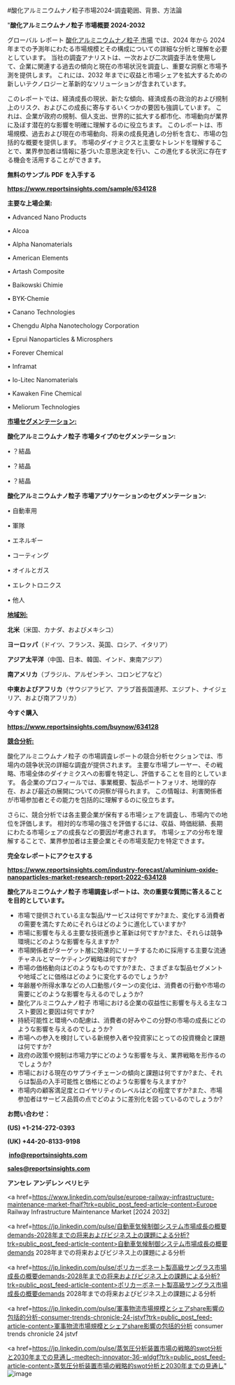 #酸化アルミニウムナノ粒子市場2024-調査範囲、背景、方法論

"<strong>酸化アルミニウムナノ粒子 市場概要 2024-2032</strong>

グローバル レポート <a href=https://www.reportsinsights.com/sample/634128>酸化アルミニウムナノ粒子 市場</a> では、2024 年から 2024 年までの予測年にわたる市場規模とその構成についての詳細な分析と理解を必要としています。 当社の調査アナリストは、一次および二次調査手法を使用して、企業に関連する過去の傾向と現在の市場状況を調査し、重要な洞察と市場予測を提供します。 これには、2032 年までに収益と市場シェアを拡大​​するための新しいテクノロジーと革新的なソリューションが含まれています。

このレポートでは、経済成長の現状、新たな傾向、経済成長の政治的および規制上のリスク、およびこの成長に寄与するいくつかの要因も強調しています。 これは、企業が政府の規制、個人支出、世界的に拡大する都市化、市場動向が業界に及ぼす潜在的な影響を明確に理解するのに役立ちます。 このレポートは、市場規模、過去および現在の市場動向、将来の成長見通しの分析を含む、市場の包括的な概要を提供します。 市場のダイナミクスと主要なトレンドを理解することで、業界参加者は情報に基づいた意思決定を行い、この進化する状況に存在する機会を活用することができます。

<strong><b>無料のサンプル PDF を入手する</b></strong>

<a href=https://www.reportsinsights.com/sample/634128><strong><u>https://www.reportsinsights.com/sample/634128</u></strong></a>

<strong>主要な上場企業:</strong>

• Advanced Nano Products

• Alcoa

• Alpha Nanomaterials

• American Elements

• Artash Composite

• Baikowski Chimie

• BYK-Chemie

• Canano Technologies

• Chengdu Alpha Nanotechology Corporation

• Eprui Nanoparticles & Microsphers

• Forever Chemical

• Inframat

• Io-Litec Nanomaterials

• Kawaken Fine Chemical

• Meliorum Technologies

<strong><u>市場セグメンテーション</u></strong><strong><u>:</u></strong>

<strong>酸化アルミニウムナノ粒子 市場タイプのセグメンテーション:</strong>

• ？結晶

• ？結晶

• ？結晶

<strong>酸化アルミニウムナノ粒子 市場アプリケーションのセグメンテーション:</strong>

• 自動車用

• 軍隊

• エネルギー

• コーティング

• オイルとガス

• エレクトロニクス

• 他人

<strong><u>地域別</u></strong><strong><u>:</u></strong>

<strong>北米</strong>（米国、カナダ、およびメキシコ）

<strong>ヨーロッパ</strong>（ドイツ、フランス、英国、ロシア、イタリア）

<strong>アジア太平洋</strong>（中国、日本、韓国、インド、東南アジア）

<strong>南アメリカ</strong>（ブラジル、アルゼンチン、コロンビアなど）

<strong>中東およびアフリカ</strong>（サウジアラビア、アラブ首長国連邦、エジプト、ナイジェリア、および南アフリカ）

<strong>今すぐ購入</strong>

<a href=https://www.reportsinsights.com/buynow/634128><strong><u>https://www.reportsinsights.com/buynow/634128</u></strong></a>

<strong><u>競合分析:</u></strong>

酸化アルミニウムナノ粒子 の市場調査レポートの競合分析セクションでは、市場内の競争状況の詳細な調査が提供されます。 主要な市場プレーヤー、その戦略、市場全体のダイナミクスへの影響を特定し、評価することを目的としています。 各企業のプロフィールでは、事業概要、製品ポートフォリオ、地理的存在、および最近の展開についての洞察が得られます。 この情報は、利害関係者が市場参加者とその能力を包括的に理解するのに役立ちます。

さらに、競合分析では各主要企業が保有する市場シェアを調査し、市場内での地位を評価します。 相対的な市場の強さを評価するには、収益、時価総額、長期にわたる市場シェアの成長などの要因が考慮されます。 市場シェアの分布を理解することで、業界参加者は主要企業とその市場支配力を特定できます。

<strong>完全なレポートにアクセスする</strong>

<a href=https://www.reportsinsights.com/industry-forecast/aluminium-oxide-nanoparticles-market-research-report-2022-634128><strong><u><b>https://www.reportsinsights.com/industry-forecast/aluminium-oxide-nanoparticles-market-research-report-2022-634128</b></u></strong></a>

<strong><b>酸化アルミニウムナノ粒子 市場調査レポートは、次の重要な質問に答えることを目的としています。</b></strong>
<ul>
  <li>市場で提供されている主な製品/サービスは何ですか?また、変化する消費者の需要を満たすためにそれらはどのように進化していますか?</li>
  <li>市場に影響を与える主要な技術進歩と革新は何ですか?また、それらは競争環境にどのような影響を与えますか?</li>
  <li>市場関係者がターゲット層に効果的にリーチするために採用する主要な流通チャネルとマーケティング戦略は何ですか?</li>
  <li>市場の価格動向はどのようなものですか?また、さまざまな製品セグメントや地域ごとに価格はどのように変化するのでしょうか?</li>
  <li>年齢層や所得水準などの人口動態パターンの変化は、消費者の行動や市場の需要にどのような影響を与えるのでしょうか?</li>
  <li>酸化アルミニウムナノ粒子 市場における企業の収益性に影響を与える主なコスト要因と要因は何ですか?</li>
  <li>持続可能性と環境への配慮は、消費者の好みやこの分野の市場の成長にどのような影響を与えるのでしょうか?</li>
  <li>市場への参入を検討している新規参入者や投資家にとっての投資機会と課題は何ですか?</li>
  <li>政府の政策や規制は市場力学にどのような影響を与え、業界戦略を形作るのでしょうか?</li>
  <li>市場における現在のサプライチェーンの傾向と課題は何ですか?また、それらは製品の入手可能性と価格にどのような影響を与えますか?</li>
  <li>市場内の顧客満足度とロイヤリティのレベルはどの程度ですか?また、市場参加者はサービス品質の点でどのように差別化を図っているのでしょうか?</li>
</ul>
<strong>お問い合わせ：</strong>

<strong>(US) +1-214-272-0393</strong>

<strong>(UK) +44-20-8133-9198</strong>

<strong> </strong><a href=info@reportsinsights.com><strong><u>info@reportsinsights.com</u></strong></a>

<a href=sales@reportsinsights.com><strong><u>sales@reportsinsights.com</u></strong></a>

<strong>アンセレ アンデレン ベリヒテ</strong>

<a href=https://www.linkedin.com/pulse/europe-railway-infrastructure-maintenance-market-fhaif?trk=public_post_feed-article-content>Europe Railway Infrastructure Maintenance Market [2024 2032]</a>

<a href=https://jp.linkedin.com/pulse/自動車気候制御システム市場成長の概要demands-2028年までの将来およびビジネス上の課題による分析?trk=public_post_feed-article-content>自動車気候制御システム市場成長の概要demands 2028年までの将来およびビジネス上の課題による分析</a>

<a href=https://jp.linkedin.com/pulse/ポリカーボネート製高級サングラス市場成長の概要demands-2028年までの将来およびビジネス上の課題による分析?trk=public_post_feed-article-content>ポリカーボネート製高級サングラス市場成長の概要demands 2028年までの将来およびビジネス上の課題による分析</a>

<a href=https://jp.linkedin.com/pulse/軍事物流市場規模とシェアshare影響の包括的分析-consumer-trends-chronicle-24-jstvf?trk=public_post_feed-article-content>軍事物流市場規模とシェアshare影響の包括的分析 consumer trends chronicle 24 jstvf</a>

<a href=https://jp.linkedin.com/pulse/蒸気圧分析装置市場の戦略的swot分析と2030年までの見通し-medtech-innovator-36-wldgf?trk=public_post_feed-article-content>蒸気圧分析装置市場の戦略的swot分析と2030年までの見通し</a>"
![image](https://github.com/aanak123/RIMarketer1/assets/158471119/a13bf8fd-0f6e-477e-a623-1636e085c66e)
